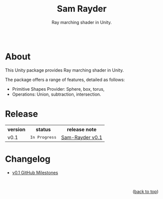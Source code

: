 <div id="top"></div>

<br />

<!-- PROJECT LOGO -->
<div align="center">
  <h1 align="center">Sam Rayder</h1>
  <p align="center">
    Ray marching shader in Unity.<br />
    <br />
  </p>
</div>
<br />

# About
This Unity package provides Ray marching shader in Unity.

The package offers a range of features, detailed as follows:
- Primitive Shapes Provider: Sphere, box, torus,
- Operations: Union, subtraction, intersection.

# Release
<table>
<tr>
<th>version</th>
<th>status</th>
<th>release note</th>
</tr>

<tr>
<td>v0.1</td>
<td><kbd>In Progress</kbd></td>
<td><a href="">Sam-Rayder v0.1</a></td>
</tr>

</table>

# Changelog
- [v0.1 GitHub Milestones](https://github.com/davidkimighty/Sam-Rayder/milestone/1?closed=1)

<br />


<p align="right">(<a href="#top">back to top</a>)</p>
<br />
